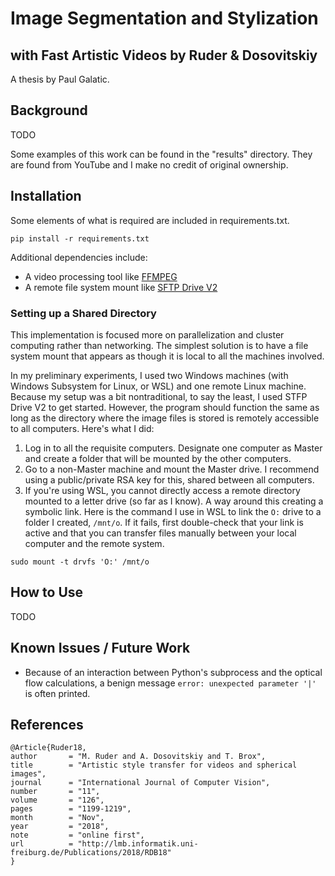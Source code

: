 # Image Segmentation and Stylization
## with Fast Artistic Videos by Ruder & Dosovitskiy
A thesis by Paul Galatic.

## Background

TODO

Some examples of this work can be found in the "results" directory. They are found from YouTube and I make no credit of original ownership.

## Installation

Some elements of what is required are included in requirements.txt.
```
pip install -r requirements.txt
```
Additional dependencies include:
* A video processing tool like [FFMPEG](https://www.ffmpeg.org/)
* A remote file system mount like [SFTP Drive V2](https://www.nsoftware.com/sftp/drive/download.aspx)


### Setting up a Shared Directory

This implementation is focused more on parallelization and cluster computing rather than networking. The simplest solution is to have a file system mount that appears as though it is local to all the machines involved.

In my preliminary experiments, I used two Windows machines (with Windows Subsystem for Linux, or WSL) and one remote Linux machine. Because my setup was a bit nontraditional, to say the least, I used STFP Drive V2 to get started. However, the program should function the same as long as the directory where the image files is stored is remotely accessible to all computers. Here's what I did:

1. Log in to all the requisite computers. Designate one computer as Master and create a folder that will be mounted by the other computers.
1. Go to a non-Master machine and mount the Master drive. I recommend using a public/private RSA key for this, shared between all computers.
1. If you're using WSL, you cannot directly access a remote directory mounted to a letter drive (so far as I know). A way around this creating a symbolic link. Here is the command I use in WSL to link the `O:` drive to a folder I created, `/mnt/o`. If it fails, first double-check that your link is active and that you can transfer files manually between your local computer and the remote system.
```
sudo mount -t drvfs 'O:' /mnt/o
```

## How to Use

TODO

## Known Issues / Future Work

* Because of an interaction between Python's subprocess and the optical flow calculations, a benign message `error: unexpected parameter '|'` is often printed.

## References

```
@Article{Ruder18,
author       = "M. Ruder and A. Dosovitskiy and T. Brox",
title        = "Artistic style transfer for videos and spherical images",
journal      = "International Journal of Computer Vision",
number       = "11",
volume       = "126",
pages        = "1199-1219",
month        = "Nov",
year         = "2018",
note         = "online first",
url          = "http://lmb.informatik.uni-freiburg.de/Publications/2018/RDB18"
}
```